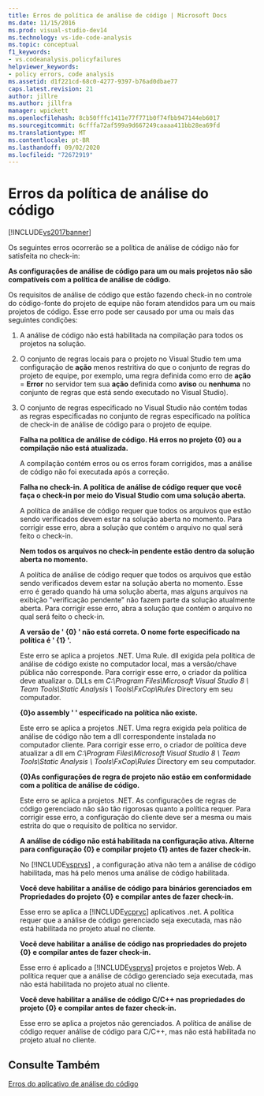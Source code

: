 ```yaml
---
title: Erros de política de análise de código | Microsoft Docs
ms.date: 11/15/2016
ms.prod: visual-studio-dev14
ms.technology: vs-ide-code-analysis
ms.topic: conceptual
f1_keywords:
- vs.codeanalysis.policyfailures
helpviewer_keywords:
- policy errors, code analysis
ms.assetid: d1f221cd-68c0-4277-9397-b76ad0dbae77
caps.latest.revision: 21
author: jillre
ms.author: jillfra
manager: wpickett
ms.openlocfilehash: 8cb50fffc1411e77f771b0f74fbb947144eb6017
ms.sourcegitcommit: 6cfffa72af599a9d667249caaaa411bb28ea69fd
ms.translationtype: MT
ms.contentlocale: pt-BR
ms.lasthandoff: 09/02/2020
ms.locfileid: "72672919"
---
```

# <a name="code-analysis-policy-errors"></a>Erros da política de análise do código
[!INCLUDE[vs2017banner](../includes/vs2017banner.md)]

Os seguintes erros ocorrerão se a política de análise de código não for satisfeita no check-in:

 **As configurações de análise de código para um ou mais projetos não são compatíveis com a política de análise de código.**

 Os requisitos de análise de código que estão fazendo check-in no controle do código-fonte do projeto de equipe não foram atendidos para um ou mais projetos de código. Esse erro pode ser causado por uma ou mais das seguintes condições:

1. A análise de código não está habilitada na compilação para todos os projetos na solução.

2. O conjunto de regras locais para o projeto no Visual Studio tem uma configuração de **ação** menos restritiva do que o conjunto de regras do projeto de equipe, por exemplo, uma regra definida como erro de **ação** = **Error** no servidor tem sua **ação** definida como **aviso** ou **nenhuma** no conjunto de regras que está sendo executado no Visual Studio).

3. O conjunto de regras especificado no Visual Studio não contém todas as regras especificadas no conjunto de regras especificado na política de check-in de análise de código para o projeto de equipe.

   **Falha na política de análise de código. Há erros no projeto {0} ou a compilação não está atualizada.**

   A compilação contém erros ou os erros foram corrigidos, mas a análise de código não foi executada após a correção.

   **Falha no check-in. A política de análise de código requer que você faça o check-in por meio do Visual Studio com uma solução aberta.**

   A política de análise de código requer que todos os arquivos que estão sendo verificados devem estar na solução aberta no momento. Para corrigir esse erro, abra a solução que contém o arquivo no qual será feito o check-in.

   **Nem todos os arquivos no check-in pendente estão dentro da solução aberta no momento.**

   A política de análise de código requer que todos os arquivos que estão sendo verificados devem estar na solução aberta no momento. Esse erro é gerado quando há uma solução aberta, mas alguns arquivos na exibição "verificação pendente" não fazem parte da solução atualmente aberta. Para corrigir esse erro, abra a solução que contém o arquivo no qual será feito o check-in.

   **A versão de ' {0} ' não está correta. O nome forte especificado na política é ' {1} '.**

   Este erro se aplica a projetos .NET. Uma Rule. dll exigida pela política de análise de código existe no computador local, mas a versão/chave pública não corresponde. Para corrigir esse erro, o criador da política deve atualizar o. DLLs em *C:\Program Files\Microsoft Visual Studio 8 \ Team Tools\Static Analysis \\ Tools\FxCop\Rules* Directory em seu computador.

   **{0}o assembly ' ' especificado na política não existe.**

   Este erro se aplica a projetos .NET. Uma regra exigida pela política de análise de código não tem a dll correspondente instalada no computador cliente. Para corrigir esse erro, o criador de política deve atualizar a dll em *C:\Program Files\Microsoft Visual Studio 8 \ Team Tools\Static Analysis \\ Tools\FxCop\Rules* Directory em seu computador.

   **{0}As configurações de regra de projeto não estão em conformidade com a política de análise de código.**

   Este erro se aplica a projetos .NET. As configurações de regras de código gerenciado não são tão rigorosas quanto a política requer. Para corrigir esse erro, a configuração do cliente deve ser a mesma ou mais estrita do que o requisito de política no servidor.

   **A análise de código não está habilitada na configuração ativa. Alterne para configuração {0} e compilar projeto {1} antes de fazer check-in.**

   No [!INCLUDE[vsprvs](../includes/vsprvs-md.md)] , a configuração ativa não tem a análise de código habilitada, mas há pelo menos uma análise de código habilitada.

   **Você deve habilitar a análise de código para binários gerenciados em Propriedades do projeto {0} e compilar antes de fazer check-in.**

   Esse erro se aplica a [!INCLUDE[vcprvc](../includes/vcprvc-md.md)] aplicativos .net. A política requer que a análise de código gerenciado seja executada, mas não está habilitada no projeto atual no cliente.

   **Você deve habilitar a análise de código nas propriedades do projeto {0} e compilar antes de fazer check-in.**

   Esse erro é aplicado a [!INCLUDE[vsprvs](../includes/vsprvs-md.md)] projetos e projetos Web. A política requer que a análise de código gerenciado seja executada, mas não está habilitada no projeto atual no cliente.

   **Você deve habilitar a análise de código C/C++ nas propriedades do projeto {0} e compilar antes de fazer check-in.**

   Esse erro se aplica a projetos não gerenciados. A política de análise de código requer análise de código para C/C++, mas não está habilitada no projeto atual no cliente.

## <a name="see-also"></a>Consulte Também
 [Erros do aplicativo de análise do código](../code-quality/code-analysis-application-errors.md)
